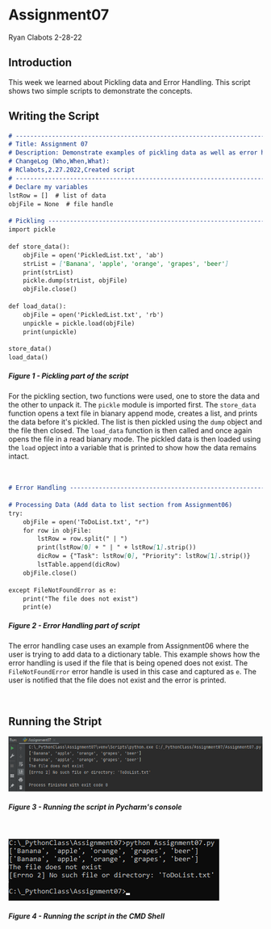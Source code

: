 # Assignment07
Ryan Clabots 
2-28-22

## Introduction
This week we learned about Pickling data and Error Handling. This script shows two simple scripts to demonstrate the concepts.

## Writing the Script
```markdown
# ---------------------------------------------------------------------------- #
# Title: Assignment 07
# Description: Demonstrate examples of pickling data as well as error handling
# ChangeLog (Who,When,What):
# RClabots,2.27.2022,Created script
# ---------------------------------------------------------------------------- #
# Declare my variables
lstRow = []  # list of data
objFile = None  # file handle

# Pickling ------------------------------------------------------------------ #
import pickle

def store_data():
    objFile = open('PickledList.txt', 'ab')
    strList = ['Banana', 'apple', 'orange', 'grapes', 'beer']
    print(strList)
    pickle.dump(strList, objFile)
    objFile.close()

def load_data():
    objFile = open('PickledList.txt', 'rb')
    unpickle = pickle.load(objFile)
    print(unpickle)

store_data()
load_data()

```
##### Figure 1 - Pickling part of the script
For the pickling section, two functions were used, one to store the data and the other to unpack it. The `pickle` module is imported first. The `store_data` function opens a text file in bianary append mode, creates a list, and prints the data before it's pickled. The list is then pickled using the `dump` object and the file then closed. The `load_data` function is then called and once again opens the file in a read bianary mode. The pickled data is then loaded using the `load` opject into a variable that is printed to show how the data remains intact.

&nbsp;

```markdown
# Error Handling ------------------------------------------------------------- #

# Processing Data (Add data to list section from Assignment06)
try:
    objFile = open('ToDoList.txt', "r")
    for row in objFile:
        lstRow = row.split(" | ")
        print(lstRow[0] + " | " + lstRow[1].strip())
        dicRow = {"Task": lstRow[0], "Priority": lstRow[1].strip()}
        lstTable.append(dicRow)
    objFile.close()

except FileNotFoundError as e:
    print("The file does not exist")
    print(e)

```
##### Figure 2 - Error Handling part of script
The error handling case uses an example from Assignment06 where the user is trying to add data to a dictionary table. This example shows how the error handling is used if the file that is being opened does not exist. The `FileNotFoundError` error handle is used in this case and captured as `e`. The user is notified that the file does not exist and the error is printed.

&nbsp;

## Running the Stript
![Running the script in Pycharm's Console](https://github.com/Lazyboy369/IntroToProg-Python-Mod07/blob/main/Pycharm_Console.png "Running the script in Pycharm's console")
##### Figure 3 - Running the script in Pycharm's console

&nbsp;

![Running the script in the CMD Shell](https://github.com/Lazyboy369/IntroToProg-Python-Mod07/blob/main/CMD_Shell.png "Running the script in the CMD Shell")
##### Figure 4 - Running the script in the CMD Shell


